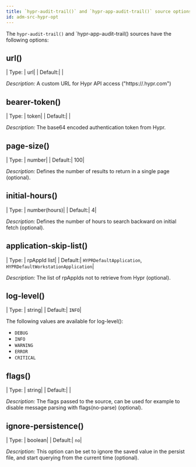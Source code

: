 ```yaml
---
title: `hypr-audit-trail()` and `hypr-app-audit-trail()` source options
id: adm-src-hypr-opt
---
```


The `hypr-audit-trail()` and `hypr-app-audit-trail() sources have the following options:

## url()

|  Type:   |      url|
|  Default:|         |

*Description:* A custom URL for Hypr API access ("https://<custom domain>.hypr.com")

## bearer-token()

|  Type:   |    token|
|  Default:|         |

*Description:* The base64 encoded authentication token from Hypr.

## page-size()

|  Type:   |    number|
|  Default:|       100|

*Description:* Defines the number of results to return in a single page (optional).

## initial-hours()

|  Type:   |   number(hours)|
|  Default:|               4|

*Description:* Defines the number of hours to search backward on initial fetch (optional).

## application-skip-list()

|  Type:   |   rpAppId list|
|  Default:| `HYPRDefaultApplication`, `HYPRDefaultWorkstationApplication`|

*Description:* The list of rpAppIds not to retrieve from Hypr (optional).

## log-level()

|  Type:   |   string|
|  Default:|   `INFO`|

The following values are available for log-level():

* `DEBUG`
* `INFO`
* `WARNING`
* `ERROR`
* `CRITICAL`

## flags()

|  Type:   |   string|
|  Default:|   |

*Description:* The flags passed to the source, can be used for example to disable message parsing with flags(no-parse) (optional).

## ignore-persistence()

|  Type:   |   boolean|
|  Default:|   `no`|

*Description:* This option can be set to ignore the saved value in the persist file, and start querying from the current time (optional).